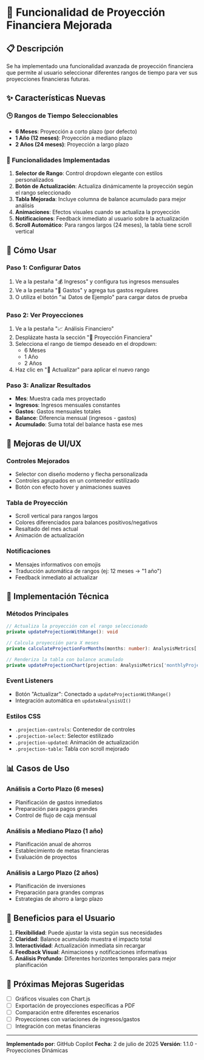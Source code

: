 # 🔮 Funcionalidad de Proyección Financiera Mejorada

## 📋 Descripción

Se ha implementado una funcionalidad avanzada de proyección financiera que permite al usuario seleccionar diferentes rangos de tiempo para ver sus proyecciones financieras futuras.

## ✨ Características Nuevas

### 🕒 Rangos de Tiempo Seleccionables

- **6 Meses**: Proyección a corto plazo (por defecto)
- **1 Año (12 meses)**: Proyección a mediano plazo
- **2 Años (24 meses)**: Proyección a largo plazo

### 🎯 Funcionalidades Implementadas

1. **Selector de Rango**: Control dropdown elegante con estilos personalizados
2. **Botón de Actualización**: Actualiza dinámicamente la proyección según el rango seleccionado
3. **Tabla Mejorada**: Incluye columna de balance acumulado para mejor análisis
4. **Animaciones**: Efectos visuales cuando se actualiza la proyección
5. **Notificaciones**: Feedback inmediato al usuario sobre la actualización
6. **Scroll Automático**: Para rangos largos (24 meses), la tabla tiene scroll vertical

## 🚀 Cómo Usar

### Paso 1: Configurar Datos

1. Ve a la pestaña "💰 Ingresos" y configura tus ingresos mensuales
2. Ve a la pestaña "💸 Gastos" y agrega tus gastos regulares
3. O utiliza el botón "📊 Datos de Ejemplo" para cargar datos de prueba

### Paso 2: Ver Proyecciones

1. Ve a la pestaña "📈 Análisis Financiero"
2. Desplázate hasta la sección "🔮 Proyección Financiera"
3. Selecciona el rango de tiempo deseado en el dropdown:
   - 6 Meses
   - 1 Año
   - 2 Años
4. Haz clic en "🔄 Actualizar" para aplicar el nuevo rango

### Paso 3: Analizar Resultados

- **Mes**: Muestra cada mes proyectado
- **Ingresos**: Ingresos mensuales constantes
- **Gastos**: Gastos mensuales totales
- **Balance**: Diferencia mensual (ingresos - gastos)
- **Acumulado**: Suma total del balance hasta ese mes

## 🎨 Mejoras de UI/UX

### Controles Mejorados

- Selector con diseño moderno y flecha personalizada
- Controles agrupados en un contenedor estilizado
- Botón con efecto hover y animaciones suaves

### Tabla de Proyección

- Scroll vertical para rangos largos
- Colores diferenciados para balances positivos/negativos
- Resaltado del mes actual
- Animación de actualización

### Notificaciones

- Mensajes informativos con emojis
- Traducción automática de rangos (ej: 12 meses → "1 año")
- Feedback inmediato al actualizar

## 🔧 Implementación Técnica

### Métodos Principales

```typescript
// Actualiza la proyección con el rango seleccionado
private updateProjectionWithRange(): void

// Calcula proyección para X meses
private calculateProjectionForMonths(months: number): AnalysisMetrics['monthlyProjection']

// Renderiza la tabla con balance acumulado
private updateProjectionChart(projection: AnalysisMetrics['monthlyProjection']): void
```

### Event Listeners

- Botón "Actualizar": Conectado a `updateProjectionWithRange()`
- Integración automática en `updateAnalysisUI()`

### Estilos CSS

- `.projection-controls`: Contenedor de controles
- `.projection-select`: Selector estilizado
- `.projection-updated`: Animación de actualización
- `.projection-table`: Tabla con scroll mejorado

## 📊 Casos de Uso

### Análisis a Corto Plazo (6 meses)

- Planificación de gastos inmediatos
- Preparación para pagos grandes
- Control de flujo de caja mensual

### Análisis a Mediano Plazo (1 año)

- Planificación anual de ahorros
- Establecimiento de metas financieras
- Evaluación de proyectos

### Análisis a Largo Plazo (2 años)

- Planificación de inversiones
- Preparación para grandes compras
- Estrategias de ahorro a largo plazo

## 🎯 Beneficios para el Usuario

1. **Flexibilidad**: Puede ajustar la vista según sus necesidades
2. **Claridad**: Balance acumulado muestra el impacto total
3. **Interactividad**: Actualización inmediata sin recargar
4. **Feedback Visual**: Animaciones y notificaciones informativas
5. **Análisis Profundo**: Diferentes horizontes temporales para mejor planificación

## 🔮 Próximas Mejoras Sugeridas

- [ ] Gráficos visuales con Chart.js
- [ ] Exportación de proyecciones específicas a PDF
- [ ] Comparación entre diferentes escenarios
- [ ] Proyecciones con variaciones de ingresos/gastos
- [ ] Integración con metas financieras

---

**Implementado por**: GitHub Copilot
**Fecha**: 2 de julio de 2025
**Versión**: 1.1.0 - Proyecciones Dinámicas
